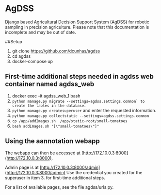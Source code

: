 # AgDSS
  Django based Agricultural Decision Support System (AgDSS) for robotic sampling in precision agriculture.
  Please note that this documentation is incomplete and may be out of date.


##Setup
1. git clone https://github.com/dcunhas/agdss
2. cd agdss
3. docker-compose up

## First-time additional steps needed in agdss web container named agdss_web 
1. docker exec -it agdss_web_1 bash
2. ```python manage.py migrate --settings=agdss.settings.common` to create the tables in the database.```
3. ```python manage.py createsuperuser``` and enter the requested information.
4. ```python manage.py collectstatic --settings=agdss.settings.common ```
5. ```cp /app/addImages.sh  /app/static-root/small-tomatoes```
6. ```bash addImages.sh "[\"small-tomatoes\"]" ```

## Using the aannotation webapp 
The webapp can then be accessed at [http://172.10.0.3:8000](http://172.10.0.3:8000). 

Admin page is at [http://172.10.0.3:8000/admin](http://172.10.0.3:8000/admin)
Use the credential you created for the superuser in item 3. for first-time additional steps.  

For a list of available pages, see the file agdss/urls.py.
